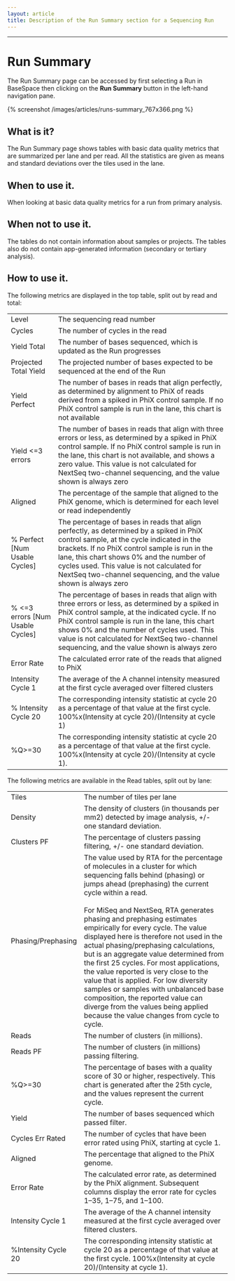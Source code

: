 ```yaml
---
layout: article
title: Description of the Run Summary section for a Sequencing Run
---
```

-----------------------

# Run Summary

The Run Summary page can be accessed by first selecting a Run in BaseSpace then clicking on the **Run Summary** button in the left-hand navigation pane.

{% screenshot /images/articles/runs-summary_767x366.png %}

## What is it?
The Run Summary page shows tables with basic data quality metrics that are summarized per lane and per read. All the statistics are given as means and standard deviations over the tiles used in the lane.

## When to use it.
When looking at basic data quality metrics for a run from primary analysis.

## When not to use it.
The tables do not contain information about samples or projects. The tables also do not contain app-generated information (secondary or tertiary analysis).

## How to use it.

The following metrics are displayed in the top table, split out by read and total:

<table class="table table-bordered">
  <tr>
    <td>Level</th>
    <td>The sequencing read number</th>
  </tr>
  <tr>
    <td>Cycles</td>
    <td>The number of cycles in the read</td>
  </tr>
  <tr>
    <td>Yield Total</td>
    <td>The number of bases sequenced, which is updated as the Run progresses</td>
  </tr>
  <tr>
    <td class=>Projected Total Yield</td>
    <td class=>The projected number of bases expected to be sequenced at the end of the Run</td>
  </tr>
  <tr>
    <td>Yield Perfect</td>
    <td>The number of bases in reads that align perfectly, as determined by alignment to PhiX of reads derived from a spiked in PhiX control sample. If no PhiX control sample is run in the lane, this chart is not available</td>
  </tr>
  <tr>
    <td>Yield &lt;=3 errors</td>
    <td>The number of bases in reads that align with three errors or less, as determined by a spiked in PhiX control sample. If no PhiX control sample is run in the lane, this chart is not available, and shows a zero value. This value is not calculated for NextSeq two-channel sequencing, and the value shown is always zero</td>
  </tr>
  <tr>
    <td>Aligned</td>
    <td>The percentage of the sample that aligned to the PhiX genome, which is determined for each level or read independently</td>
  </tr>
  <tr>
    <td>% Perfect [Num Usable Cycles]</td>
    <td>The percentage of bases in reads that align perfectly, as determined by a spiked in PhiX control sample, at the cycle indicated in the brackets. If no PhiX control sample is run in the lane, this chart shows 0% and the number of cycles used. This value is not calculated for NextSeq two-channel sequencing, and the value shown is always zero</td>
  </tr>
  <tr>
    <td>% &lt;=3 errors [Num Usable Cycles]</td>
    <td>The percentage of bases in reads that align with three errors or less, as determined by a spiked in PhiX control sample, at the indicated cycle. If no PhiX control sample is run in the lane, this chart shows 0% and the number of cycles used. This value is not calculated for NextSeq two-channel sequencing, and the value shown is always zero</td>
  </tr>
  <tr>
    <td>Error Rate</td>
    <td>The calculated error rate of the reads that aligned to PhiX</td>
  </tr>
  <tr>
    <td>Intensity Cycle 1</td>
    <td>The average of the A channel intensity measured at the first cycle averaged over filtered clusters</td>
  </tr>
  <tr>
    <td>% Intensity Cycle 20</td>
    <td>The corresponding intensity statistic at cycle 20 as a percentage of that value at the first cycle. 100%x(Intensity at cycle 20)/(Intensity at cycle 1)</td>
  </tr>
  <tr>
    <td>%Q&gt;=30</td>
    <td>The corresponding intensity statistic at cycle 20 as a percentage of that value at the first cycle. 100%x(Intensity at cycle 20)/(Intensity at cycle 1).</td>
  </tr>
</table>


The following metrics are available in the Read tables, split out by lane:

<table class="table table-bordered">
  <tr>
    <td>Tiles</th>
    <td>The number of tiles per lane</th>
  </tr>
  <tr>
    <td>Density</td>
    <td>The density of clusters (in thousands per mm2) detected by image analysis, +/- one standard deviation.</td>
  </tr>
  <tr>
    <td>Clusters PF</td>
    <td>The percentage of clusters passing filtering, +/- one standard deviation.</td>
  </tr>
  <tr>
    <td>Phasing/Prephasing</td>
    <td>The value used by RTA for the percentage of molecules in a cluster for which sequencing falls behind (phasing) or jumps ahead (prephasing) the current cycle within a read.<br><br>For MiSeq and NextSeq, RTA generates phasing and prephasing estimates empirically for every cycle. The value displayed here is therefore not used in the actual phasing/prephasing calculations, but is an aggregate value determined from the first 25 cycles. For most applications, the value reported is very close to the value that is applied. For low diversity samples or samples with unbalanced base composition, the reported value can diverge from the values being applied because the value changes from cycle to cycle.</td>
  </tr>
  <tr>
    <td>Reads</td>
    <td>The number of clusters (in millions).</td>
  </tr>
  <tr>
    <td>Reads PF</td>
    <td>The number of clusters (in millions) passing filtering.</td>
  </tr>
  <tr>
    <td>%Q&gt;=30</td>
    <td>The percentage of bases with a quality score of 30 or higher, respectively. This chart is generated after the 25th cycle, and the values represent the current cycle.</td>
  </tr>
  <tr>
    <td>Yield</td>
    <td>The number of bases sequenced which passed filter.</td>
  </tr>
  <tr>
    <td>Cycles Err Rated</td>
    <td>The number of cycles that have been error rated using PhiX, starting at cycle 1.</td>
  </tr>
  <tr>
    <td>Aligned</td>
    <td>The percentage that aligned to the PhiX genome.</td>
  </tr>
  <tr>
    <td>Error Rate</td>
    <td>The calculated error rate, as determined by the PhiX alignment. Subsequent columns display the error rate for cycles 1–35, 1–75, and 1–100.</td>
  </tr>
  <tr>
    <td>Intensity Cycle 1</td>
    <td>The average of the A channel intensity measured at the first cycle averaged over filtered clusters.</td>
  </tr>
  <tr>
    <td>%Intensity Cycle 20</td>
    <td>The corresponding intensity statistic at cycle 20 as a percentage of that value at the first cycle. 100%x(Intensity at cycle 20)/(Intensity at cycle 1).</td>
  </tr>
</table>